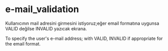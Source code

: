 # e-mail_validation

Kullanıcının mail adresini girmesini istiyoruz;eğer email formatına uygunsa VALID değilse INVALID yazıcak ekrana.

To specify the user's e-mail address; with VALID, INVALID if appropriate for the email format.
